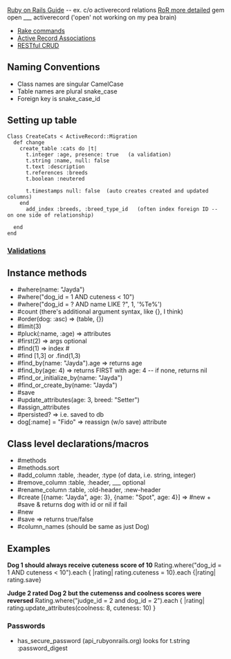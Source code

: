 [Ruby on Rails Guide](http://guides.rubyonrails.org/) -- ex. c/o activerecord relations
[RoR more detailed](http://api.rubyonrails.org/)
gem open ___ activerecord  ('open' not working on my pea brain)

- [Rake commands](rake-commands.md)
- [Active Record Associations](active-record-associations.md)
- [RESTful CRUD](crud-restful.md)

## Naming Conventions
- Class names are singular CamelCase
- Table names are plural snake_case
- Foreign key is snake_case_id

## Setting up table
    Class CreateCats < ActiveRecord::Migration
      def change
        create_table :cats do |t|
          t.integer :age, presence: true   (a validation)
          t.string :name, null: false
          t.text :description
          t.references :breeds
          t.boolean :neutered

          t.timestamps null: false  (auto creates created and updated columns)
        end
          add_index :breeds, :breed_type_id   (often index foreign ID -- on one side of relationship)

      end
    end
### [Validations](http://edgeguides.rubyonrails.org/active_record_validations.html)

## Instance methods
- #where(name: "Jayda")
- #where("dog_id = 1 AND cuteness < 10")
- #where("dog_id = ? AND name LIKE ?", 1, '%Te%')
- #count   (there's additional argument syntax, like {}, I think)
- #order(dog: :asc)     => (table, {})
- #limit(3)
- #pluck(:name, :age)   => attributes
- #first(2)           => args optional
- #find(1)            => index #
- #find [1,3]  or .find(1,3)
- #find_by(name: "Jayda").age      => returns age
- #find_by(age: 4)          => returns FIRST with age: 4  -- if none, returns nil
- #find_or_initialize_by(name: "Jayda")
- #find_or_create_by(name: "Jayda")
- #save
- #update_attributes(age: 3, breed: "Setter")
- #assign_attributes
- #persisted?  => i.e. saved to db
- dog[:name] = "Fido"  => reassign (w/o save) attribute

## Class level declarations/macros
- #methods
- #methods.sort
- #add_column :table, :header, :type (of data, i.e. string, integer)
- #remove_column :table, :header, ___ optional
- #rename_column :table, :old-header, :new-header
- #create [{name: "Jayda", age: 3}, {name: "Spot", age: 4}] => #new + #save & returns dog with id or nil if fail
- #new
- #save => returns true/false
- #column_names (should be same as just Dog)

## Examples
__Dog 1 should always receive cuteness score of 10__
    Rating.where("dog_id = 1 AND cuteness < 10").each { |rating| rating.cuteness = 10}.each {|rating| rating.save}

__Judge 2 rated Dog 2 but the cutemenss and coolness scores were reversed__
    Rating.where("judge_id = 2 and dog_id = 2").each { |rating| rating.update_attributes(coolness: 8, cuteness: 10) }

### Passwords
  - has_secure_password  (api_rubyonrails.org)
    looks for t.string :password_digest


